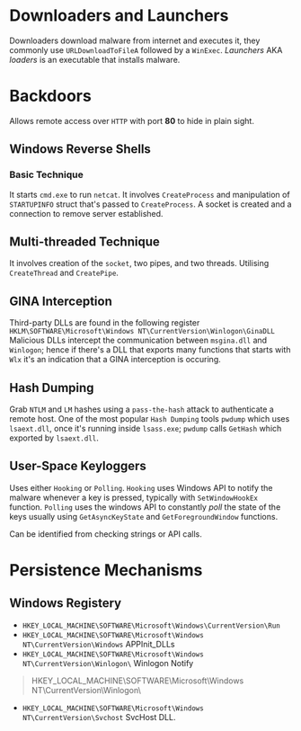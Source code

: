 # Downloaders and Launchers

Downloaders download malware from internet and executes it, they commonly use `URLDownloadToFileA` followed by a `WinExec`.
*Launchers* AKA *loaders* is an executable that installs malware.

# Backdoors
Allows remote access over `HTTP` with port **80** to hide in plain sight.

## Windows Reverse Shells 
### Basic Technique
It starts `cmd.exe` to run `netcat`. It involves `CreateProcess` and manipulation of `STARTUPINFO` struct that's passed to `CreateProcess`. A socket is created and a connection to remove server established.

## Multi-threaded Technique
It involves creation of the `socket`, two pipes, and two threads. Utilising `CreateThread` and `CreatePipe`.

## GINA Interception
Third-party DLLs are found in the following register
`HKLM\SOFTWARE\Microsoft\Windows NT\CurrentVersion\Winlogon\GinaDLL`
Malicious DLLs intercept the communication between `msgina.dll` and `Winlogon`; hence if there's a DLL that exports many functions that starts with `Wlx` it's an indication that a GINA interception is occuring.

## Hash Dumping
Grab `NTLM` and `LM` hashes using a `pass-the-hash` attack to authenticate a remote host.
One of the most popular `Hash Dumping` tools `pwdump` which uses `lsaext.dll`, once it's running inside `lsass.exe`; `pwdump` calls `GetHash` which exported by `lsaext.dll`.

## User-Space Keyloggers
Uses either `Hooking` or `Polling`. `Hooking` uses Windows API to notify the malware whenever a key is pressed, typically with `SetWindowHookEx` function.
`Polling` uses the windows API to constantly *poll* the state of the keys usually using `GetAsyncKeyState` and `GetForegroundWindow` functions.

Can be identified from checking strings or API calls.

# Persistence Mechanisms
## Windows Registery
- `HKEY_LOCAL_MACHINE\SOFTWARE\Microsoft\Windows\CurrentVersion\Run`
- `HKEY_LOCAL_MACHINE\SOFTWARE\Microsoft\Windows NT\CurrentVersion\Windows`  APPInit_DLLs
- `HKEY_LOCAL_MACHINE\SOFTWARE\Microsoft\Windows NT\CurrentVersion\Winlogon\` Winlogon Notify
> HKEY_LOCAL_MACHINE\SOFTWARE\Microsoft\Windows NT\CurrentVersion\Winlogon\ 
- `HKEY_LOCAL_MACHINE\SOFTWARE\Microsoft\Windows NT\CurrentVersion\Svchost` SvcHost DLL.